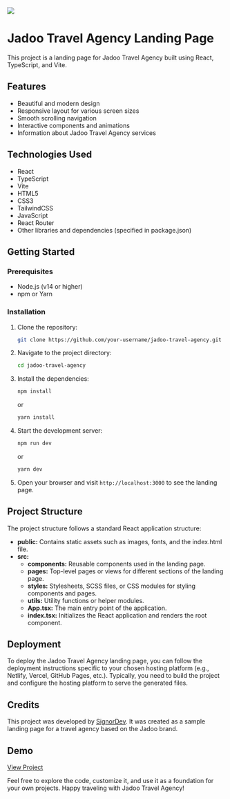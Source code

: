 <img src="https://github.com/Signor1/jadoo-travels/blob/25638627b142935345059e6bfcc32bc829629c20/Jadoo-Travel-Agency.png"/>

# Jadoo Travel Agency Landing Page

This project is a landing page for Jadoo Travel Agency built using React, TypeScript, and Vite.

## Features

- Beautiful and modern design
- Responsive layout for various screen sizes
- Smooth scrolling navigation
- Interactive components and animations
- Information about Jadoo Travel Agency services

## Technologies Used

- React
- TypeScript
- Vite
- HTML5
- CSS3
- TailwindCSS
- JavaScript
- React Router
- Other libraries and dependencies (specified in package.json)

## Getting Started

### Prerequisites

- Node.js (v14 or higher)
- npm or Yarn

### Installation

1. Clone the repository:

   ```bash
   git clone https://github.com/your-username/jadoo-travel-agency.git
   ```

2. Navigate to the project directory:

   ```bash
   cd jadoo-travel-agency
   ```

3. Install the dependencies:

   ```bash
   npm install
   ```

   or

   ```bash
   yarn install
   ```

4. Start the development server:

   ```bash
   npm run dev
   ```

   or

   ```bash
   yarn dev
   ```

5. Open your browser and visit `http://localhost:3000` to see the landing page.

## Project Structure

The project structure follows a standard React application structure:

- **public:** Contains static assets such as images, fonts, and the index.html file.
- **src:**
  - **components:** Reusable components used in the landing page.
  - **pages:** Top-level pages or views for different sections of the landing page.
  - **styles:** Stylesheets, SCSS files, or CSS modules for styling components and pages.
  - **utils:** Utility functions or helper modules.
  - **App.tsx:** The main entry point of the application.
  - **index.tsx:** Initializes the React application and renders the root component.

## Deployment

To deploy the Jadoo Travel Agency landing page, you can follow the deployment instructions specific to your chosen hosting platform (e.g., Netlify, Vercel, GitHub Pages, etc.). Typically, you need to build the project and configure the hosting platform to serve the generated files.

## Credits

This project was developed by [SignorDev](https://github.com/signor1). It was created as a sample landing page for a travel agency based on the Jadoo brand.

## Demo

[View Project](https://jadoo-tour.vercel.app)

Feel free to explore the code, customize it, and use it as a foundation for your own projects. Happy traveling with Jadoo Travel Agency!
